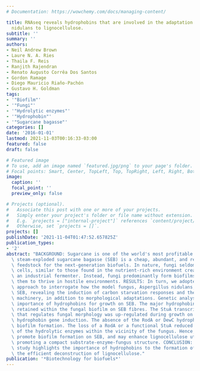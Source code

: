 ```yaml
---
# Documentation: https://wowchemy.com/docs/managing-content/

title: RNAseq reveals hydrophobins that are involved in the adaptation of Aspergillus
  nidulans to lignocellulose.
subtitle: ''
summary: ''
authors:
- Neil Andrew Brown
- Laure N. A. Ries
- Thaila F. Reis
- Ranjith Rajendran
- Renato Augusto Corrêa Dos Santos
- Gordon Ramage
- Diego Mauricio Riaño-Pachón
- Gustavo H. Goldman
tags:
- '"Biofilm"'
- '"Fungi"'
- '"Hydrolytic enzymes"'
- '"Hydrophobin"'
- '"Sugarcane bagasse"'
categories: []
date: '2016-01-01'
lastmod: 2021-11-03T00:16:33-03:00
featured: false
draft: false

# Featured image
# To use, add an image named `featured.jpg/png` to your page's folder.
# Focal points: Smart, Center, TopLeft, Top, TopRight, Left, Right, BottomLeft, Bottom, BottomRight.
image:
  caption: ''
  focal_point: ''
  preview_only: false

# Projects (optional).
#   Associate this post with one or more of your projects.
#   Simply enter your project's folder or file name without extension.
#   E.g. `projects = ["internal-project"]` references `content/project/deep-learning/index.md`.
#   Otherwise, set `projects = []`.
projects: []
publishDate: '2021-11-04T01:47:52.657825Z'
publication_types:
- '2'
abstract: "BACKGROUND: Sugarcane is one of the world's most profitable crops. Waste\
  \ steam-exploded sugarcane bagasse (SEB) is a cheap, abundant, and renewable lignocellulosic\
  \ feedstock for the next-generation biofuels. In nature, fungi seldom exist as planktonic\
  \ cells, similar to those found in the nutrient-rich environment created within\
  \ an industrial fermenter. Instead, fungi predominantly form biofilms that allow\
  \ them to thrive in hostile environments. RESULTS: In turn, we adopted an RNA-sequencing\
  \ approach to interrogate how the model fungus, Aspergillus nidulans, adapts to\
  \ SEB, revealing the induction of carbon starvation responses and the lignocellulolytic\
  \ machinery, in addition to morphological adaptations. Genetic analyses showed the\
  \ importance of hydrophobins for growth on SEB. The major hydrophobin, RodA, was\
  \ retained within the fungal biofilm on SEB fibres. The StuA transcription factor\
  \ that regulates fungal morphology was up-regulated during growth on SEB and controlled\
  \ hydrophobin gene induction. The absence of the RodA or DewC hydrophobins reduced\
  \ biofilm formation. The loss of a RodA or a functional StuA reduced the retention\
  \ of the hydrolytic enzymes within the vicinity of the fungus. Hence, hydrophobins\
  \ promote biofilm formation on SEB, and may enhance lignocellulose utilisation via\
  \ promoting a compact substrate-enzyme-fungus structure. CONCLUSION: This novel\
  \ study highlights the importance of hydrophobins to the formation of biofilms and\
  \ the efficient deconstruction of lignocellulose."
publication: '*Biotechnology for biofuels*'
---
```

